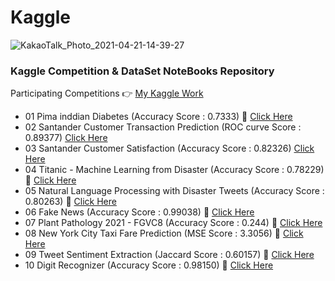 # Kaggle
![KakaoTalk_Photo_2021-04-21-14-39-27](https://user-images.githubusercontent.com/68190553/115502285-a370fe80-a2af-11eb-95eb-fd0c26887f4f.png)
### Kaggle Competition & DataSet NoteBooks Repository

 Participating Competitions 👉 [My Kaggle Work](https://www.kaggle.com/jerifate/code)
 - 01 Pima inddian Diabetes (Accuracy Score : 0.7333) 🥉 [Click Here](https://www.kaggle.com/jerifate/pima-indians-check-the-need-smote-work)
 - 02 Santander Customer Transaction Prediction (ROC curve Score : 0.89377) [Click Here](https://www.kaggle.com/jerifate/transaction-prediction-should-i-use-the-pca)
 - 03 Santander Customer Satisfaction (Accuracy Score : 0.82326) [Click Here](https://www.kaggle.com/jerifate/customer-satisfaction-modeling-logistic-lgbm)
 - 04 Titanic - Machine Learning from Disaster (Accuracy Score : 0.78229) 🥉 [Click Here](https://www.kaggle.com/jerifate/titanic-purple-visualization-for-starter)
 - 05 Natural Language Processing with Disaster Tweets (Accuracy Score : 0.80263) 🥉 [Click Here](https://www.kaggle.com/jerifate/disaster-tweet-tensorflow-with-glove)
 - 06 Fake News (Accuracy Score : 0.99038) 🥉 [Click Here](https://www.kaggle.com/jerifate/fake-news-eda-bert-lstm)
 - 07 Plant Pathology 2021 - FGVC8 (Accuracy Score : 0.244) 🥉 [Click Here](https://www.kaggle.com/jerifate/plant-pathology-2021-keras-model-inceptionv3)
 - 08 New York City Taxi Fare Prediction (MSE Score : 3.3056) 🥉 [Click Here](https://www.kaggle.com/jerifate/taxi-fare-spatial-visualization-with-lgbm)
 - 09 Tweet Sentiment Extraction (Jaccard Score : 0.60157) 🥉 [Click Here](https://www.kaggle.com/jerifate/tweet-sentiment-blue-visualization-with-bert)
 - 10 Digit Recognizer (Accuracy Score : 0.98150) 🥉 [Click Here](https://www.kaggle.com/jerifate/digit-recognizer-pytorch-baseline-for-starter)
